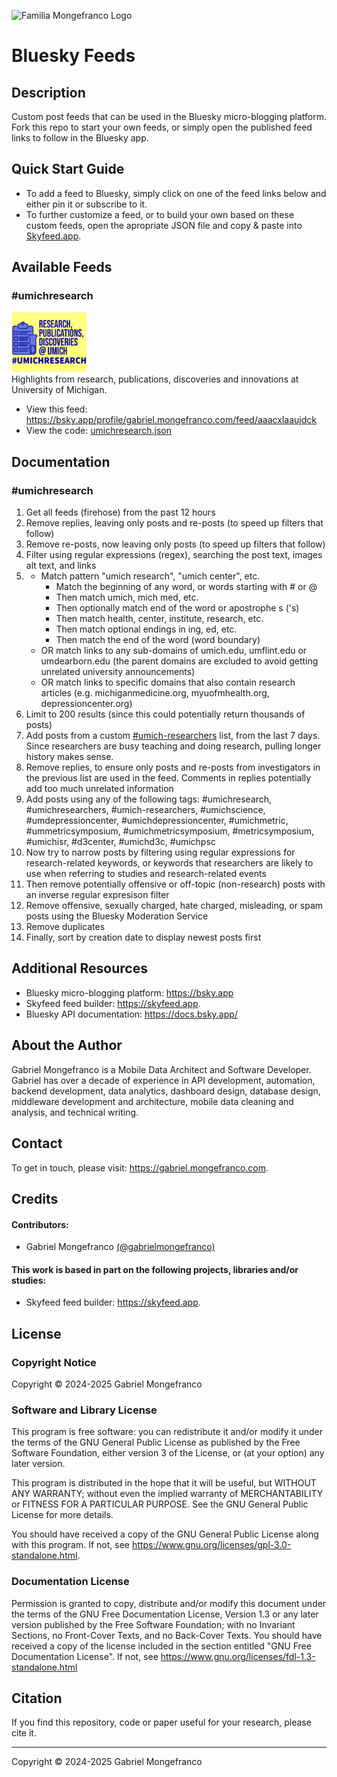 ![Familia Mongefranco Logo](https://avatars.githubusercontent.com/u/42566530?s=400&u=47b770f0042e87f559edaef88a68cae8529595d2&v=4 "mongefranco.com")

# Bluesky Feeds

## Description
Custom post feeds that can be used in the Bluesky micro-blogging platform. Fork this repo to start your own feeds, or simply open the published feed links to follow in the Bluesky app.


## Quick Start Guide
+ To add a feed to Bluesky, simply click on one of the feed links below and either pin it or subscribe to it.
+ To further customize a feed, or to build your own based on these custom feeds, open the apropriate JSON file and copy & paste into [Skyfeed.app](https://skyfeed.app).
  


## Available Feeds
### #umichresearch
<img src="images/umichresearch.png" alt="#umichresearch feed logo" title="#umichresearch feed" style="width: 120px;" width="120px" /><br />
Highlights from research, publications, discoveries and innovations at University of Michigan.
+ View this feed: https://bsky.app/profile/gabriel.mongefranco.com/feed/aaacxlaaujdck
+ View the code: [umichresearch.json](umichresearch.json)


## Documentation

### #umichresearch
1. Get all feeds (firehose) from the past 12 hours
2. Remove replies, leaving only posts and re-posts (to speed up filters that follow)
3. Remove re-posts, now leaving only posts (to speed up filters that follow)
4. Filter using regular expressions (regex), searching the post text, images alt text, and links
5. + Match pattern "umich research", "umich center", etc.
     + Match the beginning of any word, or words starting with # or @
     + Then match umich, mich med, etc.
     + Then optionally match end of the word or apostrophe s ('s)
     + Then match health, center, institute, research, etc.
     + Then match optional endings in ing, ed, etc.
     + Then match the end of the word (word boundary)
   + OR match links to any sub-domains of umich.edu, umflint.edu or umdearborn.edu (the parent domains are excluded to avoid getting unrelated university announcements)
   + OR match links to specific domains that also contain research articles (e.g. michiganmedicine.org, myuofmhealth.org, depressioncenter.org)
6. Limit to 200 results (since this could potentially return thousands of posts)
7. Add posts from a custom [#umich-researchers](https://bsky.app/profile/gabriel.mongefranco.com/lists/3lawd6ilzuv2q) list, from the last 7 days. Since researchers are busy teaching and doing research, pulling longer history makes sense.
8. Remove replies, to ensure only posts and re-posts from investigators in the previous list are used in the feed. Comments in replies potentially add too much unrelated information
9. Add posts using any of the following tags: #umichresearch, #umichresearchers, #umich-researchers, #umichscience, #umdepressioncenter, #umichdepressioncenter, #umichmetric, #ummetricsymposium, #umichmetricsymposium, #metricsymposium, #umichisr, #d3center, #umichd3c, #umichpsc
10. Now try to narrow posts by filtering using regular expressions for research-related keywords, or keywords that researchers are likely to use when referring to studies and research-related events
11. Then remove potentially offensive or off-topic (non-research) posts with an inverse regular expresison filter
12. Remove offensive, sexually charged, hate charged, misleading, or spam posts using the Bluesky Moderation Service
13. Remove duplicates
14. Finally, sort by creation date to display newest posts first

  

## Additional Resources
+ Bluesky micro-blogging platform: https://bsky.app
+ Skyfeed feed builder: https://skyfeed.app.
+ Bluesky API documentation: https://docs.bsky.app/



## About the Author
Gabriel Mongefranco is a Mobile Data Architect and Software Developer. Gabriel has over a decade of experience in API development, automation, backend development, data analytics, dashboard design, database design, middleware development and architecture, mobile data cleaning and analysis, and technical writing.



## Contact
To get in touch, please visit: https://gabriel.mongefranco.com.


## Credits
#### Contributors:
+ Gabriel Mongefranco [(@gabrielmongefranco)](https://github.com/gabrielmongefranco)



#### This work is based in part on the following projects, libraries and/or studies:
+ Skyfeed feed builder: https://skyfeed.app.


## License
### Copyright Notice
Copyright © 2024-2025 Gabriel Mongefranco


### Software and Library License
This program is free software: you can redistribute it and/or modify it under the terms of the GNU General Public License as published by the Free Software Foundation, either version 3 of the License, or (at your option) any later version.

This program is distributed in the hope that it will be useful, but WITHOUT ANY WARRANTY; without even the implied warranty of MERCHANTABILITY or FITNESS FOR A PARTICULAR PURPOSE. See the GNU General Public License for more details.

You should have received a copy of the GNU General Public License along with this program. If not, see <https://www.gnu.org/licenses/gpl-3.0-standalone.html>.


### Documentation License
Permission is granted to copy, distribute and/or modify this document 
under the terms of the GNU Free Documentation License, Version 1.3 
or any later version published by the Free Software Foundation; 
with no Invariant Sections, no Front-Cover Texts, and no Back-Cover Texts. 
You should have received a copy of the license included in the section entitled "GNU 
Free Documentation License". If not, see <https://www.gnu.org/licenses/fdl-1.3-standalone.html>



## Citation
If you find this repository, code or paper useful for your research, please cite it.

----

Copyright © 2024-2025 Gabriel Mongefranco
